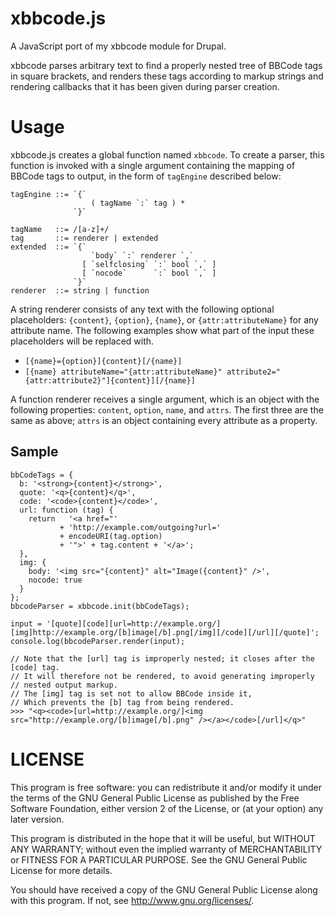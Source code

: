 xbbcode.js
==========

A JavaScript port of my xbbcode module for Drupal.

xbbcode parses arbitrary text to find a properly nested tree of BBCode tags in square brackets,
and renders these tags according to markup strings and rendering callbacks that it has been
given during parser creation.

Usage
=====

xbbcode.js creates a global function named `xbbcode`. To create a parser, 
this function is invoked with a single argument containing the mapping of BBCode
tags to output, in the form of `tagEngine` described below:

    tagEngine ::= `{`
                      ( tagName `:` tag ) *
                  `}`

    tagName   ::= /[a-z]+/
    tag       ::= renderer | extended
    extended  ::= `{`
                      `body` `:` renderer `,`
                    [ `selfclosing` `:` bool `,` ]
                    [ `nocode`      `:` bool `,` ]
                  `}`
    renderer  ::= string | function


A string renderer consists of any text with the following optional placeholders: 
`{content}`, `{option}`, `{name}`, or `{attr:attributeName}` for any attribute name. 
The following examples show what part of the input these placeholders will be replaced with.

* `[{name}={option}]{content}[/{name}]`
* `[{name} attributeName="{attr:attributeName}" attribute2="{attr:attribute2}"]{content}][/{name}]`

A function renderer receives a single argument, which is an object with the following properties: 
`content`, `option`, `name`, and `attrs`. The first three are the same as above; 
`attrs` is an object containing every attribute as a property.


Sample
------

    bbCodeTags = {
      b: '<strong>{content}</strong>',
      quote: '<q>{content}</q>',
      code: '<code>{content}</code>',
      url: function (tag) {
        return   '<a href="' 
               + 'http://example.com/outgoing?url='
               + encodeURI(tag.option)
               + '">' + tag.content + '</a>';
      },
      img: {
        body: '<img src="{content}" alt="Image({content}" />',
        nocode: true
      }
    };
    bbcodeParser = xbbcode.init(bbCodeTags);

    input = '[quote][code][url=http://example.org/][img]http://example.org/[b]image[/b].png[/img][/code][/url][/quote]';
    console.log(bbcodeParser.render(input);

    // Note that the [url] tag is improperly nested; it closes after the [code] tag.
    // It will therefore not be rendered, to avoid generating improperly
    // nested output markup.
    // The [img] tag is set not to allow BBCode inside it,
    // Which prevents the [b] tag from being rendered.
    >>> "<q><code>[url=http://example.org/]<img src="http://example.org/[b]image[/b].png" /></a></code>[/url]</q>"

LICENSE
=======

This program is free software: you can redistribute it and/or modify
it under the terms of the GNU General Public License as published by
the Free Software Foundation, either version 2 of the License, or
(at your option) any later version.

This program is distributed in the hope that it will be useful,
but WITHOUT ANY WARRANTY; without even the implied warranty of
MERCHANTABILITY or FITNESS FOR A PARTICULAR PURPOSE.  See the
GNU General Public License for more details.

You should have received a copy of the GNU General Public License
along with this program.  If not, see <http://www.gnu.org/licenses/>.
